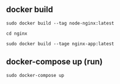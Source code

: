 
## docker build
```sudo docker build --tag node-nginx:latest```

```cd nginx```

```sudo docker build --tage nginx-app:latest```

## docker-compose up (run)
```sudo docker-compose up```
